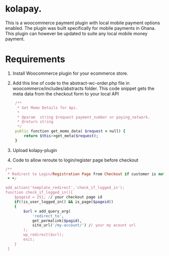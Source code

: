 # kolapay. 
This is a woocommerce payment plugin with local mobile payment options enabled.
The plugin was built specifically for mobile payments in Ghana.
This plugin can however be updated to suite any local mobile money payment.

# Requirements
1. Install Woocommerce plugin for your ecommerce store.
2. Add this line of code to the abstract-wc-order.php file in woocommerce/includes/abstracts folder.
   This code snippet gets the meta data from the checkout form to your local API
   ```ruby
	/**
	 * Get Momo Details for Api.
	 *
	 * @param  string $request payment_number or paying_network.
	 * @return string
	 */
 	public function get_momo_data( $request = null) {
		return $this->get_meta($request);
	}
	```
3. Upload kolapy-plugin

4. Code to allow reroute to login/register page before checkout
  ```ruby
  /**
   * Redirect to Login/Registration Page from Checkout if customer is not logged in.
   * */
 
  add_action('template_redirect','check_if_logged_in');
  function check_if_logged_in(){
      $pageid = 251; // your checkout page id
      if(!is_user_logged_in() && is_page($pageid))
      {
          $url = add_query_arg(
              'redirect_to',
              get_permalink($pagid),
              site_url('/my-account/') // your my acount url
          );
          wp_redirect($url);
          exit;
      }
   }
  ```
  
